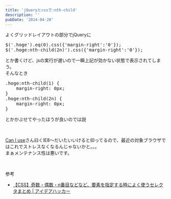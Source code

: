 ```yaml
---
title: 'jQueryとcssで:nth-child'
description: ''
pubDate: '2014-04-20'
---
```


<p>よくグリッドレイアウトの部分でjQueryに</p>
<pre class="brush: xml; title: ; notranslate" title="">$('.hoge').eq(0).css({'margin-right':'0'});
$('.hoge:nth-child(2n)').css({'margin-right':'0'});
</pre>
<p>とか書くけど、jsの実行が遅いので一瞬上記が効かない状態で表示されてしまう。<br>
そんなとき</p>
<pre class="brush: css; title: ; notranslate" title="">.hoge:nth-child(1) {
	margin-right: 0px;
}
.hoge:nth-child(2n) {
	margin-right: 0px;
}
</pre>
<p>とかかぶせてやったほうが良いのでは説</p>
<p>&nbsp;</p>
<p><a href="http://caniuse.com/#search=nth">Can I use</a>さん曰くIE8〜だいたいいけると仰ってるので、最近の対象ブラウザではこれでストレスなくなるんじゃないかと。。。<br>
まぁメンテナンス性は悪いです。</p>
<p>&nbsp;</p>
<p>参考</p>
<ul>
<li><a href="http://ideahacker.net/2013/06/28/5571/">【CSS】奇数・偶数・n番目などなど、要素を指定する時によく使うセレクタまとめ | アイデアハッカー</a></li>
</ul>
